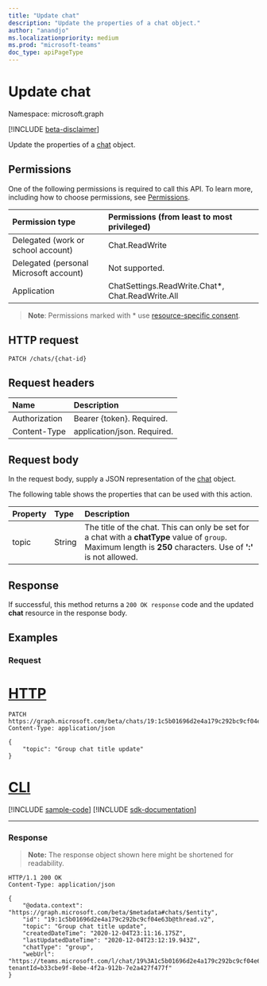 ```yaml
---
title: "Update chat"
description: "Update the properties of a chat object."
author: "anandjo"
ms.localizationpriority: medium
ms.prod: "microsoft-teams"
doc_type: apiPageType
---
```


# Update chat
Namespace: microsoft.graph

[!INCLUDE [beta-disclaimer](../../includes/beta-disclaimer.md)]

Update the properties of a [chat](../resources/chat.md) object.

## Permissions
One of the following permissions is required to call this API. To learn more, including how to choose permissions, see [Permissions](/graph/permissions-reference).

|Permission type|Permissions (from least to most privileged)|
|:---|:---|
|Delegated (work or school account)|Chat.ReadWrite|
|Delegated (personal Microsoft account) | Not supported. |
|Application | ChatSettings.ReadWrite.Chat*, Chat.ReadWrite.All |

> **Note**: Permissions marked with * use [resource-specific consent](/microsoftteams/platform/graph-api/rsc/resource-specific-consent).

## HTTP request

<!-- {
  "blockType": "ignored"
}
-->
``` http
PATCH /chats/{chat-id}
```

## Request headers
|Name|Description|
|:---|:---|
|Authorization|Bearer {token}. Required.|
|Content-Type|application/json. Required.|

## Request body
In the request body, supply a JSON representation of the [chat](../resources/chat.md) object.

The following table shows the properties that can be used with this action.

|Property|Type|Description|
|:---|:---|:---|
|topic|String|The title of the chat. This can only be set for a chat with a **chatType** value of `group`. Maximum length is **250** characters. Use of **':'** is not allowed.|


## Response

If successful, this method returns a `200 OK response` code and the updated **chat** resource in the response body.

## Examples

### Request

# [HTTP](#tab/http)
<!-- {
  "blockType": "request",
  "name": "update_chat",
  "sampleKeys": ["19:1c5b01696d2e4a179c292bc9cf04e63b@thread.v2"]
}
-->
``` http
PATCH https://graph.microsoft.com/beta/chats/19:1c5b01696d2e4a179c292bc9cf04e63b@thread.v2
Content-Type: application/json

{
    "topic": "Group chat title update"
}
```

# [CLI](#tab/cli)
[!INCLUDE [sample-code](../includes/snippets/cli/update-chat-cli-snippets.md)]
[!INCLUDE [sdk-documentation](../includes/snippets/snippets-sdk-documentation-link.md)]

---

### Response
>**Note:** The response object shown here might be shortened for readability.
<!-- {
  "blockType": "response",
  "truncated": true,
  "@odata.type": "microsoft.graph.chat"
}
-->
``` http
HTTP/1.1 200 OK
Content-Type: application/json

{
    "@odata.context": "https://graph.microsoft.com/beta/$metadata#chats/$entity",
    "id": "19:1c5b01696d2e4a179c292bc9cf04e63b@thread.v2",
    "topic": "Group chat title update",
    "createdDateTime": "2020-12-04T23:11:16.175Z",
    "lastUpdatedDateTime": "2020-12-04T23:12:19.943Z",
    "chatType": "group",
    "webUrl": "https://teams.microsoft.com/l/chat/19%3A1c5b01696d2e4a179c292bc9cf04e63b@thread.v2/0?tenantId=b33cbe9f-8ebe-4f2a-912b-7e2a427f477f"
}
```
